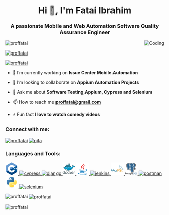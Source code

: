 
<h1 align="center">Hi 👋, I'm Fatai Ibrahim</h1>
<h3 align="center">A passionate Mobile and Web Automation Software Quality Assurance Engineer</h3>
<img align="right" alt="Coding"  style="width: 100vw height: auto display: block" src="https://as1.ftcdn.net/v2/jpg/01/96/03/94/1000_F_196039475_6MbF6oSsJJIQdSkS5sBUl52JfvYVSeNP.jpg">

<p align="left"> <img src="https://komarev.com/ghpvc/?username=proffatai&label=Profile%20views&color=0e75b6&style=flat" alt="proffatai" /> </p>

<p align="left"> <a href="https://github.com/ryo-ma/github-profile-trophy"><img src="https://github-profile-trophy.vercel.app/?username=proffatai" alt="proffatai" /></a> </p>

<p align="left"> <a href="https://twitter.com/proffatai" target="blank"><img src="https://img.shields.io/twitter/follow/proffatai?logo=twitter&style=for-the-badge" alt="proffatai" /></a> </p>

- 🔭 I’m currently working on **Issue Center Mobile Automation**

- 👯 I’m looking to collaborate on **Appium Automation Projects**

- 💬 Ask me about **Software Testing,Appium, Cypress and Selenium**

- 📫 How to reach me **proffatai@gmail.com**

- ⚡ Fun fact **I love to watch comedy videos**

<h3 align="left">Connect with me:</h3>
<p align="left">
<a href="https://twitter.com/proffatai" target="blank"><img align="center" src="https://raw.githubusercontent.com/rahuldkjain/github-profile-readme-generator/master/src/images/icons/Social/twitter.svg" alt="proffatai" height="30" width="40" /></a>
<a href="https://linkedin.com/in/pifa" target="blank"><img align="center" src="https://raw.githubusercontent.com/rahuldkjain/github-profile-readme-generator/master/src/images/icons/Social/linked-in-alt.svg" alt="pifa" height="30" width="40" /></a>
</p>

<h3 align="left">Languages and Tools:</h3>
<p align="left"> <a href="https://www.w3schools.com/cpp/" target="_blank" rel="noreferrer"> <img src="https://raw.githubusercontent.com/devicons/devicon/master/icons/cplusplus/cplusplus-original.svg" alt="cplusplus" width="40" height="40"/> </a> <a href="https://www.cypress.io" target="_blank" rel="noreferrer"> <img src="https://raw.githubusercontent.com/simple-icons/simple-icons/6e46ec1fc23b60c8fd0d2f2ff46db82e16dbd75f/icons/cypress.svg" alt="cypress" width="40" height="40"/> </a> <a href="https://www.djangoproject.com/" target="_blank" rel="noreferrer"> <img src="https://cdn.worldvectorlogo.com/logos/django.svg" alt="django" width="40" height="40"/> </a> <a href="https://www.docker.com/" target="_blank" rel="noreferrer"> <img src="https://raw.githubusercontent.com/devicons/devicon/master/icons/docker/docker-original-wordmark.svg" alt="docker" width="40" height="40"/> </a> <a href="https://www.java.com" target="_blank" rel="noreferrer"> <img src="https://raw.githubusercontent.com/devicons/devicon/master/icons/java/java-original.svg" alt="java" width="40" height="40"/> </a> <a href="https://www.jenkins.io" target="_blank" rel="noreferrer"> <img src="https://www.vectorlogo.zone/logos/jenkins/jenkins-icon.svg" alt="jenkins" width="40" height="40"/> </a> <a href="https://www.mysql.com/" target="_blank" rel="noreferrer"> <img src="https://raw.githubusercontent.com/devicons/devicon/master/icons/mysql/mysql-original-wordmark.svg" alt="mysql" width="40" height="40"/> </a> <a href="https://www.postgresql.org" target="_blank" rel="noreferrer"> <img src="https://raw.githubusercontent.com/devicons/devicon/master/icons/postgresql/postgresql-original-wordmark.svg" alt="postgresql" width="40" height="40"/> </a> <a href="https://postman.com" target="_blank" rel="noreferrer"> <img src="https://www.vectorlogo.zone/logos/getpostman/getpostman-icon.svg" alt="postman" width="40" height="40"/> </a> <a href="https://www.python.org" target="_blank" rel="noreferrer"> <img src="https://raw.githubusercontent.com/devicons/devicon/master/icons/python/python-original.svg" alt="python" width="40" height="40"/> </a> <a href="https://www.selenium.dev" target="_blank" rel="noreferrer"> <img src="https://raw.githubusercontent.com/detain/svg-logos/780f25886640cef088af994181646db2f6b1a3f8/svg/selenium-logo.svg" alt="selenium" width="40" height="40"/> </a> </p>

<p><img align="left" src="https://github-readme-stats.vercel.app/api/top-langs?username=proffatai&show_icons=true&locale=en&layout=compact" alt="proffatai" /></p>

<p>&nbsp;<img align="center" src="https://github-readme-stats.vercel.app/api?username=proffatai&show_icons=true&locale=en" alt="proffatai" /></p>

<p><img align="center" src="https://github-readme-streak-stats.herokuapp.com/?user=proffatai&" alt="proffatai" /></p>
